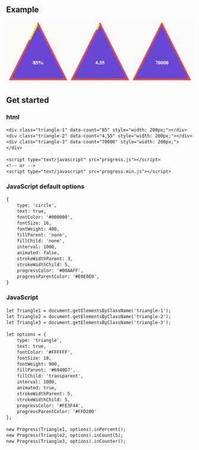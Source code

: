 ## Example

<img src="../img/progresstriangle.gif" />

## Get started

### html

	<div class="triangle-1" data-count="85" style="width: 200px;"></div>
	<div class="triangle-2" data-count="4,55" style="width: 200px;"></div>
	<div class="triangle-3" data-count="70000" style="width: 200px;"></div>
	
	<script type="text/javascript" src="progress.js"></script>
	<!-- or -->
	<script type="text/javascript" src="progress.min.js"></script>

### JavaScript default options

	{
		type: 'circle',
        text: true,
        fontColor: '#000000',
        fontSize: 16,
        fontWeight: 400,
        fillParent: 'none',
        fillChild: 'none',
        interval: 1000,
        animated: false,
        strokeWidthParent: 3,
        strokeWidthChild: 5,
        progressColor: '#00AAFF',
        progressParentColor: '#E0E0E0',
	}

### JavaScript

	let Triangle1 = document.getElementsByClassName('triangle-1');
	let Triangle2 = document.getElementsByClassName('triangle-2');
	let Triangle3 = document.getElementsByClassName('triangle-3');

	let options = {
		type: 'triangle',
		text: true,
	    fontColor: '#FFFFFF',
	    fontSize: 18,
	    fontWeight: 900,
	    fillParent: '#6949D7',
	    fillChild: 'transparent',
	    interval: 1000,
	    animated: true,
	    strokeWidthParent: 5,
	    strokeWidthChild: 5,
	    progressColor: '#FE3F44',
	    progressParentColor: '#FFD200'
	};

	new Progress(Triangle1, options).inPercent();
	new Progress(Triangle2, options).inCount(5);
	new Progress(Triangle3, options).inCounter();
	